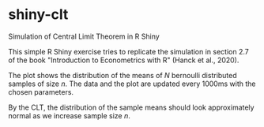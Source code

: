 # shiny-clt
Simulation of Central Limit Theorem in R Shiny

This simple R Shiny exercise tries to replicate the simulation in section 2.7 of the book "Introduction to Econometrics with R" (Hanck et al., 2020).

The plot shows the distribution of the means of *N* bernoulli distributed samples of size *n*. The data and the plot are updated every 1000ms with the chosen parameters.

By the CLT, the distribution of the sample means should look approximately normal as we increase sample size *n*.
